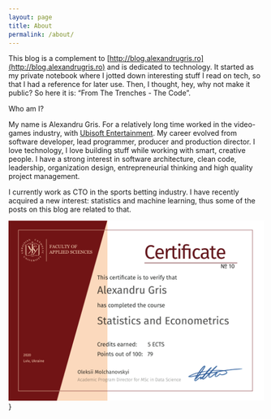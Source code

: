 ```yaml
---
layout: page
title: About
permalink: /about/
---
```

This blog is a complement to [http://blog.alexandrugris.ro](http://blog.alexandrugris.ro) and is dedicated to technology. It started as my private notebook where I jotted down interesting stuff I read on tech, so that I had a reference for later use. Then, I thought, hey, why not make it public? So here it is: “From The Trenches - The Code”.

Who am I?

My name is Alexandru Gris. For a relatively long time worked in the video-games industry, with [Ubisoft Entertainment](https://www.ubisoft.com/en-GB/). 
My career evolved from software developer, lead programmer, producer and production director. I love technology, I love building stuff while working with smart, creative people.  I have a strong interest in software architecture, clean code, leadership, organization design, entrepreneurial thinking and high quality project management.

I currently work as CTO in the sports betting industry. I have recently acquired a new interest: statistics and machine learning, thus some of the posts on this blog are related to that. 

![certificate_stats](assets/certificate_stats.png)}